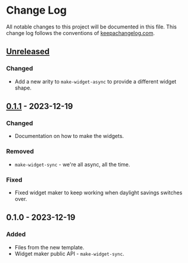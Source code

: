 # Change Log
All notable changes to this project will be documented in this file. This change log follows the conventions of [keepachangelog.com](http://keepachangelog.com/).

## [Unreleased]
### Changed
- Add a new arity to `make-widget-async` to provide a different widget shape.

## [0.1.1] - 2023-12-19
### Changed
- Documentation on how to make the widgets.

### Removed
- `make-widget-sync` - we're all async, all the time.

### Fixed
- Fixed widget maker to keep working when daylight savings switches over.

## 0.1.0 - 2023-12-19
### Added
- Files from the new template.
- Widget maker public API - `make-widget-sync`.

[Unreleased]: https://sourcehost.site/your-name/sudoku-solver/compare/0.1.1...HEAD
[0.1.1]: https://sourcehost.site/your-name/sudoku-solver/compare/0.1.0...0.1.1
